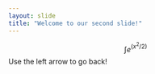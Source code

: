 ```yaml
---
layout: slide
title: "Welcome to our second slide!"
---
```

$$ \int e^(x^2/2) $$
Use the left arrow to go back!
